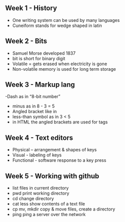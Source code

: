 ## Week 1 - History
- One writing system can be used by many languages
- Cuneiform stands for wedge shaped in latin



## Week 2 - Bits
- Samuel Morse developed 1837
- bit is short for binary digit
- Volatile = gets erased when electricity is gone
- Non-volatile memory is used for long term storage

## Week 3 - Markup lang
-Dash as in “8-bit number”
- minus as in 8 - 3 = 5
- Angled bracket like in <br>   
- less-than symbol as in 3 < 5
- in HTML the angled brackets are used for tags

## Week 4 - Text editors
- Physical – arrangement & shapes of keys
- Visual - labeling of keys
- Functional - software response to a key press

## Week 5 - Working with github
- list files in current directory
- pwd  print working directory
- cd  change directory
- cat less  show contents of a text file
- cp mv, mkdir  copy & move files, create a directory
- ping  ping a server over the network
